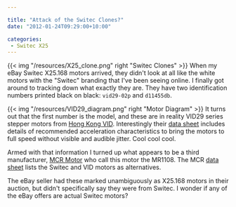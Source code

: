 ```yaml
---

title: "Attack of the Switec Clones?"
date: "2012-01-24T09:29:00+10:00"

categories:
 - Switec X25
---
```

{{< img "/resources/X25_clone.png" right "Switec Clones" >}}
When my eBay Switec X25.168 motors arrived, they didn't look at all like
the white motors with the "Switec" branding that I've been seeing
online.  I finally got around to tracking down what exactly they are.
They have two identification numbers printed black on black:
``vid29-02p`` and ``d11455db``.
<!--more-->
{{< img "/resources/VID29_diagram.png" right "Motor Diagram" >}}
It turns out that the first number is the model, and these are in reality VID29 series stepper motors
from [Hong Kong VID](http://www.vid.wellgain.com/product.aspx).  Interestingly their
[data sheet](/resources/vid/20091026113525_VID29_manual_EN-080606.pdf)
includes details of recommended acceleration characteristics to bring the motors
to full speed without visible and audible jitter.  Cool cool cool.

Armed with that information
I turned up what appears to be a third manufacturer, [MCR Motor](http://www.mcrmotor.com/en/) who
call this motor the MR1108.  The MCR [data sheet](/resources/mcr/2010410104720473.pdf)
lists the Switec and VID motors as alternatives.

The eBay seller had these marked unambiguously as X25.168 motors in their auction, but didn't
specifically say they were from Switec.  I wonder if any of the eBay offers are actual Switec motors?

